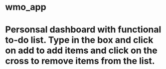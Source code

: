 # wmo_app
# Personsal dashboard with functional to-do list. Type in the box and click on add to add items and click on the cross to remove items from the list.
